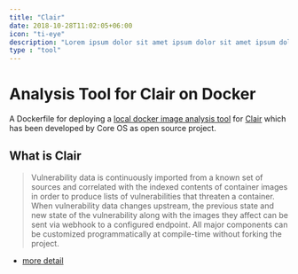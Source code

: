 ```yaml
---
title: "Clair"
date: 2018-10-28T11:02:05+06:00
icon: "ti-eye"
description: "Lorem ipsum dolor sit amet ipsum dolor sit amet ipsum dolor sit amet"
type : "tool"
---
```


# Analysis Tool for Clair on Docker

A Dockerfile for deploying a [local docker image analysis tool](https://github.com/coreos/clair/tree/master/contrib/analyze-local-images) for [Clair](https://github.com/coreos/clair) which has been developed by Core OS as open source project.

## What is Clair

>Vulnerability data is continuously imported from a known set of sources and correlated with the indexed contents of container images in order to produce lists of vulnerabilities that threaten a container. When vulnerability data changes upstream, the previous state and new state of the vulnerability along with the images they affect can be sent via webhook to a configured endpoint. All major components can be customized programmatically at compile-time without forking the project.

* [more detail](https://github.com/coreos/clair/blob/master/README.md)

